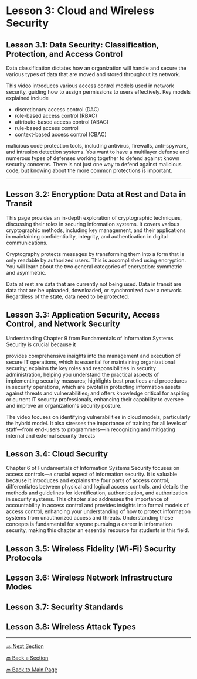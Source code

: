 # Lesson 3: Cloud and Wireless Security

## Lesson 3.1: Data Security: Classification, Protection, and Access Control

Data classification dictates how an organization will handle and secure the various types of data that are moved and stored throughout its network.

This video introduces various access control models used in network security, guiding how to assign permissions to users effectively. Key models explained include

* discretionary access control (DAC)
* role-based access control (RBAC)
* attribute-based access control (ABAC)
* rule-based access control
* context-based access control (CBAC)

malicious code protection tools, including antivirus, firewalls, anti-spyware, and intrusion detection systems. You want to have a multilayer defense and numerous types of defenses working together to defend against known security concerns. There is not just one way to defend against malicious code, but knowing about the more common protections is important.

---

## Lesson 3.2: Encryption: Data at Rest and Data in Transit

This page provides an in-depth exploration of cryptographic techniques, discussing their roles in securing information systems. It covers various cryptographic methods, including key management, and their applications in maintaining confidentiality, integrity, and authentication in digital communications.

Cryptography protects messages by transforming them into a form that is only readable by authorized users. This is accomplished using encryption. You will learn about the two general categories of encryption: symmetric and asymmetric.

Data at rest are data that are currently not being used. Data in transit are data that are be uploaded, downloaded, or synchronized over a network. Regardless of the state, data need to be protected.

## Lesson 3.3: Application Security, Access Control, and Network Security

Understanding Chapter 9 from Fundamentals of Information Systems Security is crucial because it

provides comprehensive insights into the management and execution of secure IT operations, which is essential for maintaining organizational security; 
explains the key roles and responsibilities in security administration, helping you understand the practical aspects of implementing security measures; 
highlights best practices and procedures in security operations, which are pivotal in protecting information assets against threats and vulnerabilities; and 
offers knowledge critical for aspiring or current IT security professionals, enhancing their capability to oversee and improve an organization's security posture.

The video focuses on identifying vulnerabilities in cloud models, particularly the hybrid model. It also stresses the importance of training for all levels of staff—from end-users to programmers—in recognizing and mitigating internal and external security threats

## Lesson 3.4: Cloud Security

Chapter 6 of Fundamentals of Information Systems Security focuses on access controls—a crucial aspect of information security. It is valuable because it introduces and explains the four parts of access control, differentiates between physical and logical access controls, and details the methods and guidelines for identification, authentication, and authorization in security systems. This chapter also addresses the importance of accountability in access control and provides insights into formal models of access control, enhancing your understanding of how to protect information systems from unauthorized access and threats. Understanding these concepts is fundamental for anyone pursuing a career in information security, making this chapter an essential resource for students in this field. 

## Lesson 3.5: Wireless Fidelity (Wi-Fi) Security Protocols

## Lesson 3.6: Wireless Network Infrastructure Modes

## Lesson 3.7: Security Standards

## Lesson 3.8: Wireless Attack Types

---

[🔜 Next Section](./S3-LESSON4.md)

[🔙 Back a Section](./S3-LESSON2.md)

[🔙 Back to Main Page](../../README.md)
